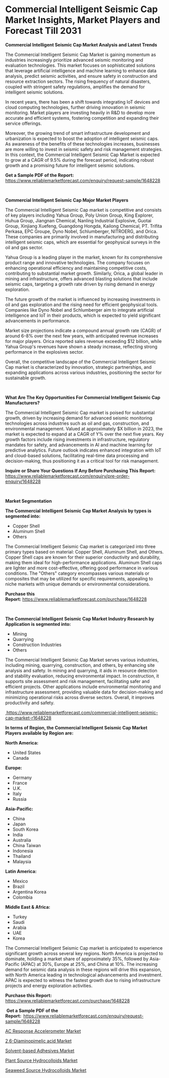 <p><h1>Commercial Intelligent Seismic Cap Market Insights, Market Players and Forecast Till 2031</h1></p><p><strong>Commercial Intelligent Seismic Cap Market Analysis and Latest Trends</strong></p>
<p><p>The Commercial Intelligent Seismic Cap Market is gaining momentum as industries increasingly prioritize advanced seismic monitoring and evaluation technologies. This market focuses on sophisticated solutions that leverage artificial intelligence and machine learning to enhance data analysis, predict seismic activities, and ensure safety in construction and resource extraction sectors. The rising frequency of natural disasters, coupled with stringent safety regulations, amplifies the demand for intelligent seismic solutions. </p><p>In recent years, there has been a shift towards integrating IoT devices and cloud computing technologies, further driving innovation in seismic monitoring. Market players are investing heavily in R&D to develop more accurate and efficient systems, fostering competition and expanding their service offerings. </p><p>Moreover, the growing trend of smart infrastructure development and urbanization is expected to boost the adoption of intelligent seismic caps. As awareness of the benefits of these technologies increases, businesses are more willing to invest in seismic safety and risk management strategies. In this context, the Commercial Intelligent Seismic Cap Market is expected to grow at a CAGR of 9.5% during the forecast period, indicating robust growth and a promising future for intelligent seismic solutions.</p></p>
<p><strong>Get a Sample PDF of the Report:&nbsp;</strong> <a href="https://www.reliablemarketforecast.com/enquiry/request-sample/1648228?utm_campaign=1608&utm_medium=2&utm_source=Github&utm_content=ia&utm_term=14102024&utm_id=commercial-intelligent-seismic-cap">https://www.reliablemarketforecast.com/enquiry/request-sample/1648228</a></p>
<p>&nbsp;</p>
<p><strong>Commercial Intelligent Seismic Cap Major Market Players</strong></p>
<p><p>The Commercial Intelligent Seismic Cap market is competitive and consists of key players including Yahua Group, Poly Union Group, King Explorer, Huhua Group, Jiangnan Chemical, Nanling Industrial Explosive, Guotai Group, Xinjiang Xuefeng, Guangdong Hongda, Kailong Chemical, PT. Trifita Perkasa, EPC Groupe, Dyno Nobel, Schlumberger, NITROERG, and Orica. These companies are primarily involved in manufacturing and distributing intelligent seismic caps, which are essential for geophysical surveys in the oil and gas sector.</p><p>Yahua Group is a leading player in the market, known for its comprehensive product range and innovative technologies. The company focuses on enhancing operational efficiency and maintaining competitive costs, contributing to substantial market growth. Similarly, Orica, a global leader in mining and infrastructure, offers advanced blasting solutions that include seismic caps, targeting a growth rate driven by rising demand in energy exploration.</p><p>The future growth of the market is influenced by increasing investments in oil and gas exploration and the rising need for efficient geophysical tools. Companies like Dyno Nobel and Schlumberger aim to integrate artificial intelligence and IoT in their products, which is expected to yield significant advancements in performance.</p><p>Market size projections indicate a compound annual growth rate (CAGR) of around 6-8% over the next few years, with anticipated revenue increases for major players. Orica reported sales revenue exceeding $12 billion, while Yahua Group's revenues have shown a steady increase, reflecting strong performance in the explosives sector.</p><p>Overall, the competitive landscape of the Commercial Intelligent Seismic Cap market is characterized by innovation, strategic partnerships, and expanding applications across various industries, positioning the sector for sustainable growth.</p></p>
<p>&nbsp;</p>
<p><strong>What Are The Key Opportunities For Commercial Intelligent Seismic Cap Manufacturers?</strong></p>
<p><p>The Commercial Intelligent Seismic Cap market is poised for substantial growth, driven by increasing demand for advanced seismic monitoring technologies across industries such as oil and gas, construction, and environmental management. Valued at approximately $X billion in 2023, the market is expected to expand at a CAGR of Y% over the next five years. Key growth factors include rising investments in infrastructure, regulatory mandates for safety, and advancements in AI and machine learning for predictive analytics. Future outlook indicates enhanced integration with IoT and cloud-based solutions, facilitating real-time data processing and decision-making, thus positioning it as a critical tool for risk management.</p></p>
<p><strong>Inquire or Share Your Questions If Any Before Purchasing This Report:</strong> <a href="https://www.reliablemarketforecast.com/enquiry/pre-order-enquiry/1648228?utm_campaign=1608&utm_medium=2&utm_source=Github&utm_content=ia&utm_term=14102024&utm_id=commercial-intelligent-seismic-cap">https://www.reliablemarketforecast.com/enquiry/pre-order-enquiry/1648228</a></p>
<p>&nbsp;</p>
<p><strong>Market Segmentation</strong></p>
<p><strong>The Commercial Intelligent Seismic Cap Market Analysis by types is segmented into:</strong></p>
<p><ul><li>Copper Shell</li><li>Aluminum Shell</li><li>Others</li></ul></p>
<p><p>The Commercial Intelligent Seismic Cap market is categorized into three primary types based on material: Copper Shell, Aluminum Shell, and Others. Copper Shell caps are known for their superior conductivity and durability, making them ideal for high-performance applications. Aluminum Shell caps are lighter and more cost-effective, offering good performance in various conditions. The "Others" category encompasses various materials or composites that may be utilized for specific requirements, appealing to niche markets with unique demands or environmental considerations.</p></p>
<p><strong>Purchase this Report:&nbsp;</strong><a href="https://www.reliablemarketforecast.com/purchase/1648228?utm_campaign=1608&utm_medium=2&utm_source=Github&utm_content=ia&utm_term=14102024&utm_id=commercial-intelligent-seismic-cap">https://www.reliablemarketforecast.com/purchase/1648228</a></p>
<p>&nbsp;</p>
<p><strong>The Commercial Intelligent Seismic Cap Market Industry Research by Application is segmented into:</strong></p>
<p><ul><li>Mining</li><li>Quarrying</li><li>Construction Industries</li><li>Others</li></ul></p>
<p><p>The Commercial Intelligent Seismic Cap Market serves various industries, including mining, quarrying, construction, and others, by enhancing site analysis and safety. In mining and quarrying, it aids in resource detection and stability evaluation, reducing environmental impact. In construction, it supports site assessment and risk management, facilitating safer and efficient projects. Other applications include environmental monitoring and infrastructure assessment, providing valuable data for decision-making and minimizing operational risks across diverse sectors. Overall, it improves productivity and safety.</p></p>
<p><a href="https://www.reliablemarketforecast.com/commercial-intelligent-seismic-cap-market-r1648228?utm_campaign=1608&utm_medium=2&utm_source=Github&utm_content=ia&utm_term=14102024&utm_id=commercial-intelligent-seismic-cap">&nbsp;https://www.reliablemarketforecast.com/commercial-intelligent-seismic-cap-market-r1648228</a></p>
<p><strong>In terms of Region, the Commercial Intelligent Seismic Cap Market Players available by Region are:</strong></p>
<p>
    <p> <strong> North America: </strong>
        <ul>
            <li>United States</li>
            <li>Canada</li>
        </ul>
        </p> 
    <p> <strong> Europe: </strong>
        <ul>
            <li>Germany</li>
            <li>France</li>
            <li>U.K.</li>
            <li>Italy</li>
            <li>Russia</li>
        </ul>
        </p> 
    <p> <strong> Asia-Pacific: </strong>
        <ul>
            <li>China</li>
            <li>Japan</li>
            <li>South Korea</li>
            <li>India</li>
            <li>Australia</li>
            <li>China Taiwan</li>
            <li>Indonesia</li>
            <li>Thailand</li>
            <li>Malaysia</li>
        </ul>
        </p> 
    <p> <strong> Latin America: </strong>
        <ul>
            <li>Mexico</li>
            <li>Brazil</li>
            <li>Argentina Korea</li>
            <li>Colombia</li>
        </ul>
        </p> 
    <p> <strong> Middle East & Africa: </strong>
        <ul>
            <li>Turkey</li>
            <li>Saudi</li>
            <li>Arabia</li>
            <li>UAE</li>
            <li>Korea</li>
        </ul>
    </p>
    </p>
<p><p>The Commercial Intelligent Seismic Cap market is anticipated to experience significant growth across several key regions. North America is projected to dominate, holding a market share of approximately 35%, followed by Asia-Pacific (APAC) at 30%, Europe at 25%, and China at 10%. The increasing demand for seismic data analysis in these regions will drive this expansion, with North America leading in technological advancements and investment. APAC is expected to witness the fastest growth due to rising infrastructure projects and energy exploration activities.</p></p>
<p><strong>Purchase this Report: </strong><a href="https://www.reliablemarketforecast.com/purchase/1648228?utm_campaign=1608&utm_medium=2&utm_source=Github&utm_content=ia&utm_term=14102024&utm_id=commercial-intelligent-seismic-cap">https://www.reliablemarketforecast.com/purchase/1648228</a></p>
<p>&nbsp;<strong>Get a Sample PDF of the Report:&nbsp;&nbsp;</strong><a href="https://www.reliablemarketforecast.com/enquiry/request-sample/1648228?utm_campaign=1608&utm_medium=2&utm_source=Github&utm_content=ia&utm_term=14102024&utm_id=commercial-intelligent-seismic-cap">https://www.reliablemarketforecast.com/enquiry/request-sample/1648228</a></p>
<p><strong></strong></p>
<p><p><a href="https://www.linkedin.com/pulse/ac-response-accelerometer-market-size-share-trends-analysis-cpwye?trk=public_post_embed_feed-article-content&utm_campaign=1608&utm_medium=2&utm_source=Github&utm_content=ia&utm_term=14102024&utm_id=commercial-intelligent-seismic-cap">AC Response Accelerometer Market</a></p><p><a href="https://www.linkedin.com/pulse/26-diaminopimelic-acid-market-overview-forecast-2024-acg3e?trk=public_post_embed_feed-article-content&utm_campaign=1608&utm_medium=2&utm_source=Github&utm_content=ia&utm_term=14102024&utm_id=commercial-intelligent-seismic-cap">2,6-Diaminopimelic acid Market</a></p><p><a href="https://www.linkedin.com/pulse/key-drivers-solvent-based-adhesives-market-trends-future-extte?trk=public_post_embed_feed-article-content&utm_campaign=1608&utm_medium=2&utm_source=Github&utm_content=ia&utm_term=14102024&utm_id=commercial-intelligent-seismic-cap">Solvent-based Adhesives Market</a></p><p><a href="https://www.linkedin.com/pulse/insights-plant-source-hydrocolloids-industry-market-financial-cppue?trk=public_post_embed_feed-article-content&utm_campaign=1608&utm_medium=2&utm_source=Github&utm_content=ia&utm_term=14102024&utm_id=commercial-intelligent-seismic-cap">Plant Source Hydrocolloids Market</a></p><p><a href="https://www.linkedin.com/pulse/seaweed-source-hydrocolloids-market-global-regional-analysis-ohwve?trk=public_post_embed_feed-article-content&utm_campaign=1608&utm_medium=2&utm_source=Github&utm_content=ia&utm_term=14102024&utm_id=commercial-intelligent-seismic-cap">Seaweed Source Hydrocolloids Market</a></p></p>